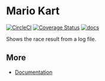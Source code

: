 Mario Kart
==============

[![CircleCI](https://circleci.com/gh/vtrmantovani/mario-kart.svg?style=svg)](https://circleci.com/gh/vtrmantovani/mario-kart)
[![Coverage Status](https://coveralls.io/repos/github/vtrmantovani/mario-kart/badge.svg)](https://coveralls.io/github/vtrmantovani/mario-kart)
[![docs](https://readthedocs.org/projects/mario-kart/badge/?version=latest)](https://mario-kart.readthedocs.io/en/latest/)

Shows the race result from a log file.


More
----
* [Documentation](https://mario-kart.readthedocs.io/en/latest/)